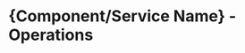 # {Component/Service Name} - Operations

<!--Please create only one single document with multiple sections for your Operations documentation. Our goal is to display all Operations content for a service on a single page so that the operators can quickly search for information using the search function.-->

<!--Recommended sections:
## Configuration

Desribe Helm charts parameters and configuration values used during installation. 

Provide details on  any injected configuration that the component expects. For example, ConfigMaps and/or Secrets.

## REST API {if applicable}

## Custom Resources

In this section, describe:
- The component's CRs and their purpose
- CRs' backup requirements (Is it regenerated or does it require backup?)
- CRs' restoration order
- CRs' mechanics
- CRs' labels and annotations 

## Metrics

In this section describe:
- What metrics endpoints does the component use? What is the metrics format? (Prometheus is expected)
- What metrics are presented on each endpoint? Describe all the metrics and what they represent.
- Provide the recommended way to determine warnings and identify critical values in metrics.

Consider describing some recommendations regarding conditions and thresholds for triggering alerts.

-->

<!--For more information, see [Documentation Guidelines for Operator Documentation](https://wiki.one.int.sap/wiki/display/NDW/Documentation+Guidelines+for+Operator+Documentation#DocumentationGuidelinesforOperatorDocumentation-OperationsDocumentation)-->